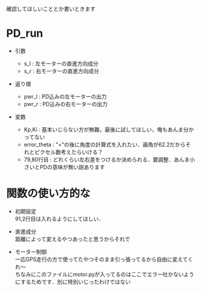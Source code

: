 確認してほしいこととか書いときます

# PD_run
- 引数
    - s_l : 左モーターの直進方向成分
    - s_r : 右モーターの直進方向成分

- 返り値
    - pwr_l : PD込みの左モーターの出力
    - pwr_r : PD込みの右モーターの出力

- 変数
    - Kp,Ki : 基本いじらない方が無難，最後に試してほしい，俺もあんま分かってない
    - error_theta : "="の後に角度の計算式を入れたい．画角が62.2だからそれとピクセル数考えたらいける？
    - 79,80行目 : どれくらい左右差をつけるか決められる．要調整．あんま小さいとPDの意味が無い説あります

# 関数の使い方的な
- 初期設定\
    91,2行目は入れるようにしてほしい．

- 直進成分\
    距離によって変えるやつあったと思うからそれで

- モーター制御\
    一応GPS走行の方で使ってたやつそのまま引っ張ってるから自由に変えてくれ～\
    ちなみにこのファイルにmotor.pyが入ってるのはここでエラー吐かないようにするためです．別に特別いじったわけではない
